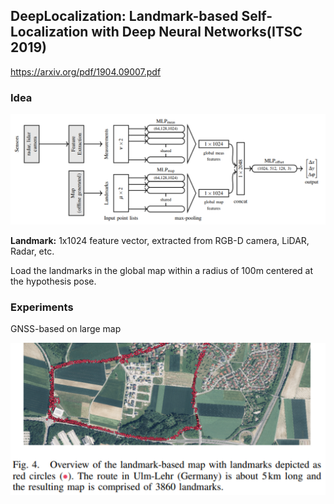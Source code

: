## **DeepLocalization: Landmark-based Self-Localization with Deep Neural Networks(ITSC 2019)**

https://arxiv.org/pdf/1904.09007.pdf

### **Idea**

<img src=".\figures\DeepLocalization1.png" style="zoom:75%;" />



**Landmark:** 1x1024 feature vector, extracted from RGB-D camera, LiDAR, Radar, etc.

Load the landmarks in the global map within a radius of 100m centered at the hypothesis pose.

### Experiments

GNSS-based on large map

<img src=".\figures\DeepLocalization2.png" style="zoom:75%;" />





